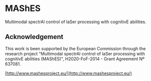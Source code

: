 # MAShES

Multimodal spectrAl control of laSer processing with cognitivE abilities.

## Acknowledgement

This work is been supported by the European Commission through the research project
"Multimodal spectrAl control of laSer processing with cognitivE abilities (MAShES)",
H2020-FoF-2014 - Grant Agreement Nº 637081.

[http://www.mashesproject.eu/](http://www.mashesproject.eu/)
